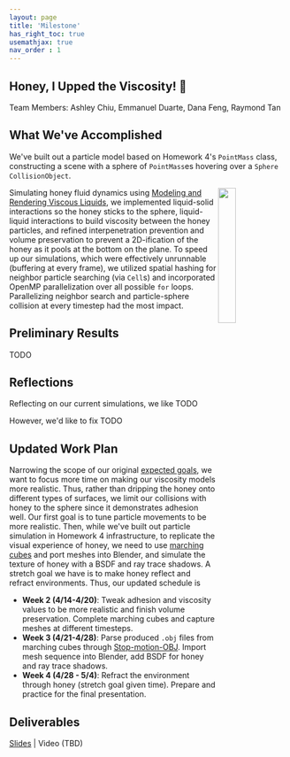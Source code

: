 ```yaml
---
layout: page
title: 'Milestone'
has_right_toc: true
usemathjax: true
nav_order : 1
---
```

<h2><strong>Honey, I Upped the Viscosity! 🍯</strong></h2>
Team Members: Ashley Chiu, Emmanuel Duarte, Dana Feng, Raymond Tan

## What We've Accomplished

We've built out a particle model based on Homework 4's `PointMass` class, constructing a scene with a sphere of `PointMass`es hovering over a `Sphere` `CollisionObject`. 

<img src="../assets/milestone/adhesion.png" width="25%" align="right" />

Simulating honey fluid dynamics using [Modeling and Rendering Viscous Liquids](https://citeseerx.ist.psu.edu/document?repid=rep1&type=pdf&doi=bdbe45284686a54f3284fdf98759f099e3a95e84), we implemented liquid-solid interactions so the honey sticks to the sphere, liquid-liquid interactions to build viscosity between the honey particles, and refined interpenetration prevention and volume preservation to prevent a 2D-ification of the honey as it pools at the bottom on the plane. To speed up our simulations, which were effectively unrunnable (buffering at every frame), we utilized spatial hashing for neighbor particle searching (via `Cell`s) and incorporated OpenMP parallelization over all possible `for` loops. Parallelizing neighbor search and particle-sphere collision at every timestep had the most impact.

## Preliminary Results
TODO

## Reflections
Reflecting on our current simulations, we like TODO 

However, we'd like to fix TODO

## Updated Work Plan
Narrowing the scope of our original [expected goals](/proposal.md#expected-goals), we want to focus more time on making our viscosity models more realistic. Thus, rather than dripping the honey onto different types of surfaces, we limit our collisions with honey to the sphere since it demonstrates adhesion well. Our first goal is to tune particle movements to be more realistic. Then, while we've built out particle simulation in Homework 4 infrastructure, to replicate the visual experience of honey, we need to use [marching cubes](https://www.cs.toronto.edu/~jacobson/seminar/lorenson-and-cline-1987.pdf) and port meshes into Blender, and simulate the texture of honey with a BSDF and ray trace shadows. A stretch goal we have is to make honey reflect and refract environments. Thus, our updated schedule is
- **Week 2 (4/14-4/20)**: Tweak adhesion and viscosity values to be more realistic and finish volume preservation. Complete marching cubes and capture meshes at different timesteps. 
- **Week 3 (4/21-4/28)**: Parse produced `.obj` files from marching cubes through [Stop-motion-OBJ](https://github.com/neverhood311/Stop-motion-OBJ). Import mesh sequence into Blender, add BSDF for honey and ray trace shadows.
- **Week 4 (4/28 - 5/4)**: Refract the environment through honey (stretch goal given time). Prepare and practice for the final presentation.

## Deliverables
[Slides](https://docs.google.com/presentation/d/1XChTjyzATtKneU5rBeOULRzXM5DbCcm-AcWQce74FTo/edit#slide=id.p) \| Video (TBD)